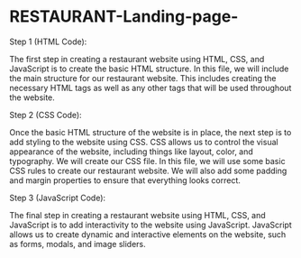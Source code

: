 # RESTAURANT-Landing-page-
Step 1 (HTML Code):

The first step in creating a restaurant website using HTML, CSS, and JavaScript is to create the basic HTML structure. In this file, we will include the main structure for our restaurant website. This includes creating the necessary HTML tags as well as any other tags that will be used throughout the website.  

Step 2 (CSS Code):


Once the basic HTML structure of the website is in place, the next step is to add styling to the website using CSS. CSS allows us to control the visual appearance of the website, including things like layout, color, and typography.
We will create our CSS file. In this file, we will use some basic CSS rules to create our restaurant website. We will also add some padding and margin properties to ensure that everything looks correct.

Step 3 (JavaScript Code):


The final step in creating a restaurant website using HTML, CSS, and JavaScript is to add interactivity to the website using JavaScript. JavaScript allows us to create dynamic and interactive elements on the website, such as forms, modals, and image sliders.
